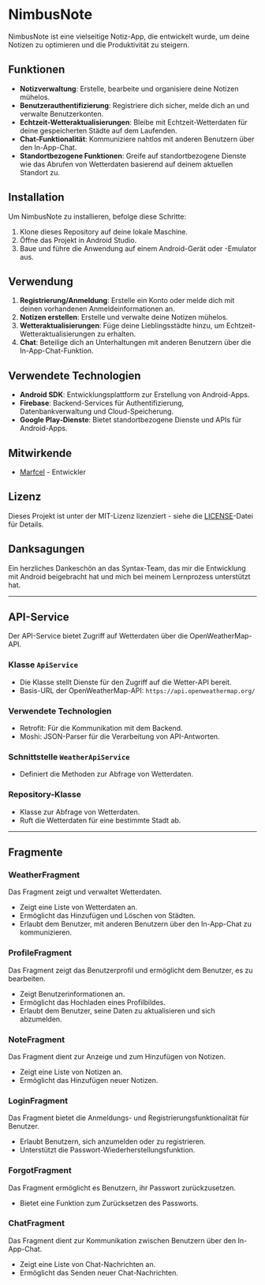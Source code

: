 # NimbusNote

NimbusNote ist eine vielseitige Notiz-App, die entwickelt wurde, um deine Notizen zu optimieren und die Produktivität zu steigern.

## Funktionen

- **Notizverwaltung**: Erstelle, bearbeite und organisiere deine Notizen mühelos.
- **Benutzerauthentifizierung**: Registriere dich sicher, melde dich an und verwalte Benutzerkonten.
- **Echtzeit-Wetteraktualisierungen**: Bleibe mit Echtzeit-Wetterdaten für deine gespeicherten Städte auf dem Laufenden.
- **Chat-Funktionalität**: Kommuniziere nahtlos mit anderen Benutzern über den In-App-Chat.
- **Standortbezogene Funktionen**: Greife auf standortbezogene Dienste wie das Abrufen von Wetterdaten basierend auf deinem aktuellen Standort zu.

## Installation

Um NimbusNote zu installieren, befolge diese Schritte:

1. Klone dieses Repository auf deine lokale Maschine.
2. Öffne das Projekt in Android Studio.
3. Baue und führe die Anwendung auf einem Android-Gerät oder -Emulator aus.

## Verwendung

1. **Registrierung/Anmeldung**: Erstelle ein Konto oder melde dich mit deinen vorhandenen Anmeldeinformationen an.
2. **Notizen erstellen**: Erstelle und verwalte deine Notizen mühelos.
3. **Wetteraktualisierungen**: Füge deine Lieblingsstädte hinzu, um Echtzeit-Wetteraktualisierungen zu erhalten.
4. **Chat**: Beteilige dich an Unterhaltungen mit anderen Benutzern über die In-App-Chat-Funktion.

## Verwendete Technologien

- **Android SDK**: Entwicklungsplattform zur Erstellung von Android-Apps.
- **Firebase**: Backend-Services für Authentifizierung, Datenbankverwaltung und Cloud-Speicherung.
- **Google Play-Dienste**: Bietet standortbezogene Dienste und APIs für Android-Apps.

## Mitwirkende

- [Marfcel](https://github.com/MarcelFN88) - Entwickler

## Lizenz

Dieses Projekt ist unter der MIT-Lizenz lizenziert - siehe die [LICENSE](LICENSE)-Datei für Details.

## Danksagungen

Ein herzliches Dankeschön an das Syntax-Team, das mir die Entwicklung mit Android beigebracht hat und mich bei meinem Lernprozess unterstützt hat.

---

## API-Service

Der API-Service bietet Zugriff auf Wetterdaten über die OpenWeatherMap-API.

### Klasse `ApiService`

- Die Klasse stellt Dienste für den Zugriff auf die Wetter-API bereit.
- Basis-URL der OpenWeatherMap-API: `https://api.openweathermap.org/`


### Verwendete Technologien

- Retrofit: Für die Kommunikation mit dem Backend.
- Moshi: JSON-Parser für die Verarbeitung von API-Antworten.

### Schnittstelle `WeatherApiService`

- Definiert die Methoden zur Abfrage von Wetterdaten.

### Repository-Klasse

- Klasse zur Abfrage von Wetterdaten.
- Ruft die Wetterdaten für eine bestimmte Stadt ab.

---

## Fragmente

### WeatherFragment

Das Fragment zeigt und verwaltet Wetterdaten.

- Zeigt eine Liste von Wetterdaten an.
- Ermöglicht das Hinzufügen und Löschen von Städten.
- Erlaubt dem Benutzer, mit anderen Benutzern über den In-App-Chat zu kommunizieren.

### ProfileFragment

Das Fragment zeigt das Benutzerprofil und ermöglicht dem Benutzer, es zu bearbeiten.

- Zeigt Benutzerinformationen an.
- Ermöglicht das Hochladen eines Profilbildes.
- Erlaubt dem Benutzer, seine Daten zu aktualisieren und sich abzumelden.

### NoteFragment

Das Fragment dient zur Anzeige und zum Hinzufügen von Notizen.

- Zeigt eine Liste von Notizen an.
- Ermöglicht das Hinzufügen neuer Notizen.

### LoginFragment

Das Fragment bietet die Anmeldungs- und Registrierungsfunktionalität für Benutzer.

- Erlaubt Benutzern, sich anzumelden oder zu registrieren.
- Unterstützt die Passwort-Wiederherstellungsfunktion.

### ForgotFragment

Das Fragment ermöglicht es Benutzern, ihr Passwort zurückzusetzen.

- Bietet eine Funktion zum Zurücksetzen des Passworts.

### ChatFragment

Das Fragment dient zur Kommunikation zwischen Benutzern über den In-App-Chat.

- Zeigt eine Liste von Chat-Nachrichten an.
- Ermöglicht das Senden neuer Chat-Nachrichten.

